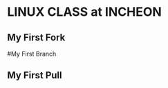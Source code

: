 LINUX CLASS at INCHEON
========================

My First Fork
------------------------

#My First Branch

## My First Pull
